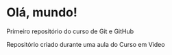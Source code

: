 # Olá, mundo!
 Primeiro repositório  do curso de Git e GitHub

 Repositório criado durante uma aula do Curso em Video
